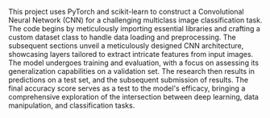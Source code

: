 This project uses PyTorch and scikit-learn to construct a Convolutional Neural Network (CNN) for a challenging multiclass image classification task. The code begins by meticulously importing essential libraries and crafting a custom dataset class to handle data loading and preprocessing. The subsequent sections unveil a meticulously designed CNN architecture, showcasing layers tailored to extract intricate features from input images. The model undergoes training and evaluation, with a focus on assessing its generalization capabilities on a validation set. The research then results in predictions on a test set, and the subsequent submission of results. The final accuracy score serves as a test to the model's efficacy, bringing  a comprehensive exploration of the intersection between deep learning, data manipulation, and classification tasks.
